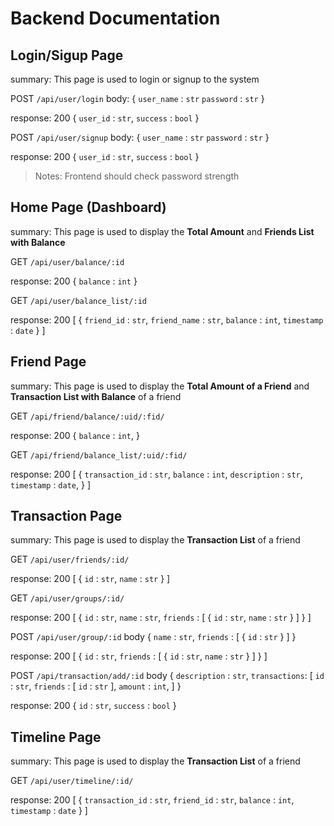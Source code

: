 # Backend Documentation

## Login/Sigup Page

summary: This page is used to login or signup to the system

POST `/api/user/login`
body: {
    `user_name` : `str`
    `password` : `str`
}

response: 200
{
    `user_id` : `str`,
    `success` : `bool`
}

POST `/api/user/signup`
body: {
    `user_name` : `str`
    `password` : `str`
}

response: 200
{
    `user_id` : `str`,
    `success` : `bool`
}

> Notes: Frontend should check password strength

## Home Page (Dashboard)

summary: This page is used to display the **Total Amount** and **Friends List with Balance**

GET `/api/user/balance/:id`

response: 200
{
    `balance` : `int`
}

GET `/api/user/balance_list/:id`

response: 200
[
    {
        `friend_id` : `str`,
        `friend_name` : `str`,
        `balance` : `int`,
        `timestamp` : `date`
    }
]

## Friend Page

summary: This page is used to display the **Total Amount of a Friend** and **Transaction List with Balance** of a friend

GET `/api/friend/balance/:uid/:fid/`

response: 200
{
    `balance` : `int`,
}

GET `/api/friend/balance_list/:uid/:fid/`

response: 200
[
    {
        `transaction_id` : `str`,
        `balance` : `int`,
        `description` : `str`,
        `timestamp` : `date`,
    }
]

## Transaction Page

summary: This page is used to display the **Transaction List** of a friend

GET `/api/user/friends/:id/`

response: 200
[
    {
        `id` : `str`,
        `name` : `str`
    }
]

GET `/api/user/groups/:id/`

response: 200
[
    {
        `id` : `str`,
        `name` : `str`,
        `friends` : [
            {
                `id` : `str`,
                `name` : `str`
            }
        ]
    }
]

POST `/api/user/group/:id`
body {
    `name` : `str`,
    `friends` : [
        {
            `id` : `str`
        }
    ]
}

response: 200
[
    {
        `id` : `str`,
        `friends` : [
            {
                `id` : `str`,
                `name` : `str`
            }
        ]
    }
]

POST `/api/transaction/add/:id`
body {
    `description` : `str`,
    `transactions`: [
        `id` : `str`,
        `friends` : [
            `id` : `str`
        ],
        `amount` : `int`,
    ]
}

response: 200
{
    `id` : `str`,
    `success` : `bool`
}

## Timeline Page

summary: This page is used to display the **Transaction List** of a friend

GET `/api/user/timeline/:id/`

response: 200
[
    {
        `transaction_id` : `str`,
        `friend_id` : `str`,
        `balance` : `int`,
        `timestamp` : `date`
    }
]
